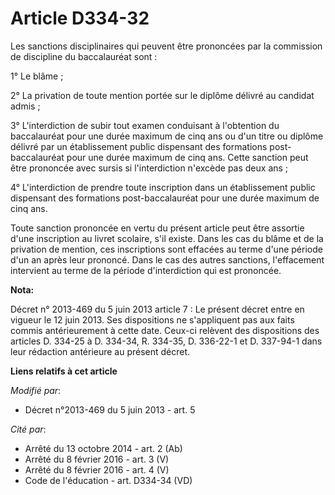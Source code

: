 # Article D334-32

Les sanctions disciplinaires qui peuvent être prononcées par la commission de discipline du baccalauréat sont :

1° Le blâme ;

2° La privation de toute mention portée sur le diplôme délivré au candidat admis ;

3° L'interdiction de subir tout examen conduisant à l'obtention du baccalauréat pour une durée maximum de cinq ans ou d'un
titre ou diplôme délivré par un établissement public dispensant des formations post-baccalauréat pour une durée maximum de
cinq ans. Cette sanction peut être prononcée avec sursis si l'interdiction n'excède pas deux ans ;

4° L'interdiction de prendre toute inscription dans un établissement public dispensant des formations post-baccalauréat pour
une durée maximum de cinq ans.

Toute sanction prononcée en vertu du présent article peut être assortie d'une inscription au livret scolaire, s'il existe.
Dans les cas du blâme et de la privation de mention, ces inscriptions sont effacées au terme d'une période d'un an après leur
prononcé. Dans le cas des autres sanctions, l'effacement intervient au terme de la période d'interdiction qui est prononcée.

**Nota:**

Décret n° 2013-469 du 5 juin 2013 article 7 : Le présent décret entre en   vigueur le 12 juin 2013. Ses dispositions ne
s'appliquent pas aux  faits  commis antérieurement à cette date. Ceux-ci relèvent des  dispositions  des articles D. 334-25 à
D. 334-34, R. 334-35, D. 336-22-1  et D.  337-94-1 dans leur rédaction antérieure au présent décret.

**Liens relatifs à cet article**

_Modifié par_:

  - Décret n°2013-469 du 5 juin 2013 - art. 5

_Cité par_:

  - Arrêté du 13 octobre 2014 - art. 2 (Ab)
  - Arrêté du 8 février 2016 - art. 3 (V)
  - Arrêté du 8 février 2016 - art. 4 (V)
  - Code de l'éducation - art. D334-34 (VD)
